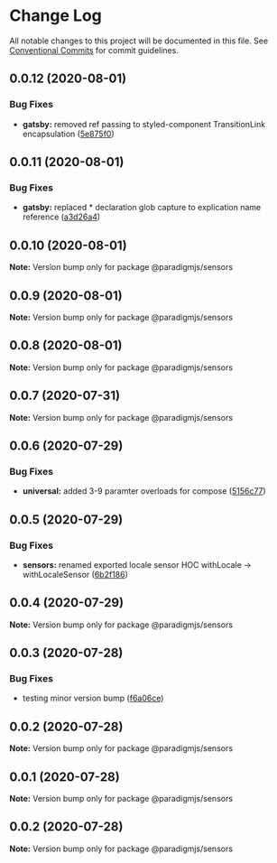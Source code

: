 # Change Log

All notable changes to this project will be documented in this file.
See [Conventional Commits](https://conventionalcommits.org) for commit guidelines.

## 0.0.12 (2020-08-01)


### Bug Fixes

* **gatsby:** removed ref passing to styled-component TransitionLink encapsulation ([5e875f0](https://github.com/lunaris-studios/paradigm/commit/5e875f044789956b691ea0fd4d63b7eb92b7b8f9))





## 0.0.11 (2020-08-01)


### Bug Fixes

* **gatsby:** replaced * declaration glob capture to explication name reference ([a3d26a4](https://github.com/lunaris-studios/paradigm/commit/a3d26a4aab9c0eaa4763d92271dbfd99e210604f))





## 0.0.10 (2020-08-01)

**Note:** Version bump only for package @paradigmjs/sensors





## 0.0.9 (2020-08-01)

**Note:** Version bump only for package @paradigmjs/sensors





## 0.0.8 (2020-08-01)

**Note:** Version bump only for package @paradigmjs/sensors





## 0.0.7 (2020-07-31)

**Note:** Version bump only for package @paradigmjs/sensors





## 0.0.6 (2020-07-29)


### Bug Fixes

* **universal:** added 3-9 paramter overloads for compose ([5156c77](https://github.com/lunaris-studios/paradigm/commit/5156c770b7ea98a668d811e4e7c728eb0c6aef96))





## 0.0.5 (2020-07-29)


### Bug Fixes

* **sensors:** renamed exported locale sensor HOC withLocale -> withLocaleSensor ([6b2f186](https://github.com/lunaris-studios/paradigm/commit/6b2f186b6bed6938204ef8ea1c54592b486ff141))





## 0.0.4 (2020-07-29)

**Note:** Version bump only for package @paradigmjs/sensors





## 0.0.3 (2020-07-28)


### Bug Fixes

* testing minor version bump ([f6a06ce](https://github.com/lunaris-studios/paradigm/commit/f6a06cead3ddfc86cd3465e15646f0b667294d27))





## 0.0.2 (2020-07-28)

**Note:** Version bump only for package @paradigmjs/sensors





## 0.0.1 (2020-07-28)

**Note:** Version bump only for package @paradigmjs/sensors





## 0.0.2 (2020-07-28)

**Note:** Version bump only for package @paradigmjs/sensors
